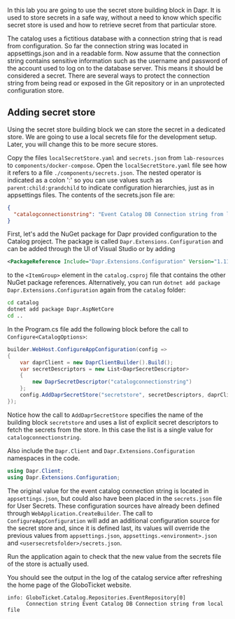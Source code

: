 In this lab you are going to use the secret store building block in Dapr. It is used to store secrets in a safe way, without a need to know which specific secret store is used and how to retrieve secret from that particular store. 

The catalog uses a fictitious database with a connection string that is read from configuration. So far the connection string was located in appsettings.json and in a readable form.
Now assume that the connection string contains sensitive information such as the username and password of the account used to log on to the database server. This means it should be considered a secret. 
There are several ways to protect the connection string from being read or exposed in the Git repository or in an unprotected configuration store. 

## Adding secret store
Using the secret store building block we can store the secret in a dedicated store. We are going to use a local secrets file for the development setup. Later, you will change this to be more secure stores.

Copy the files `localSecretStore.yaml` and `secrets.json` from `lab-resources` to `components/docker-compose`. Open the `localSecretStore.yaml` file see how it refers to a file `./components/secrets.json`. The nested operator is indicated as a colon ':' so you can use values such as `parent:child:grandchild` to indicate configuration hierarchies, just as in appsettings files.
The contents of the secrets.json file are:

```json
{
  "catalogconnectionstring": "Event Catalog DB Connection string from local secrets file"
}
```

First, let's add the NuGet package for Dapr provided configuration to the Catalog project. The package is called `Dapr.Extensions.Configuration` and can be added through the UI of Visual Studio or by adding

```xml
<PackageReference Include="Dapr.Extensions.Configuration" Version="1.11.0" />
```

to the `<ItemGroup>` element in the `catalog.csproj` file that contains the other NuGet package references. Alternatively, you can run `dotnet add package Dapr.Extensions.Configuration` again from the `catalog` folder:

```cmd
cd catalog
dotnet add package Dapr.AspNetCore
cd ..
```

In the Program.cs file add the following block before the call to `Configure<CatalogOptions>`:

```C#
builder.WebHost.ConfigureAppConfiguration(config =>
{
    var daprClient = new DaprClientBuilder().Build();
    var secretDescriptors = new List<DaprSecretDescriptor>
    {
        new DaprSecretDescriptor("catalogconnectionstring")
    };
    config.AddDaprSecretStore("secretstore", secretDescriptors, daprClient);
});
```

Notice how the call to `AddDaprSecretStore` specifies the name of the building block `secretstore` and uses a list of explicit secret descriptors to fetch the secrets from the store. In this case the list is a single value for `catalogconnectionstring`.

Also include the `Dapr.Client` and `Dapr.Extensions.Configuration` namespaces in the code.

```C#
using Dapr.Client;
using Dapr.Extensions.Configuration;
```

The original value for the event catalog connection string is located in `appsettings.json`, but could also have been placed in the `secrets.json` file for User Secrets. These configuration sources have already been defined through `WebApplication.CreateBuilder`. The call to `ConfigureAppConfiguration` will add an additional configuration source for the secret store and, since it is defined last, its values will override the previous values from `appsettings.json`, `appsettings.<environment>.json` and `<usersecretsfolder>/secrets.json`.

Run the application again to check that the new value from the secrets file of the store is actually used.

You should see the output in the log of the catalog service after refreshing the home page of the GloboTicket website.

```
info: GloboTicket.Catalog.Repositories.EventRepository[0]
      Connection string Event Catalog DB Connection string from local file
```
